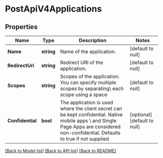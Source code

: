 # PostApiV4Applications

## Properties
Name | Type | Description | Notes
------------ | ------------- | ------------- | -------------
**Name** | **string** | Name of the application. | [default to null]
**RedirectUri** | **string** | Redirect URI of the application. | [default to null]
**Scopes** | **string** | Scopes of the application. You can specify multiple scopes by separating\\                                  each scope using a space | [default to null]
**Confidential** | **bool** | The application is used where the client secret can be kept confidential. Native mobile apps \\                         and Single Page Apps are considered non-confidential. Defaults to true if not supplied | [optional] [default to null]

[[Back to Model list]](../README.md#documentation-for-models) [[Back to API list]](../README.md#documentation-for-api-endpoints) [[Back to README]](../README.md)


